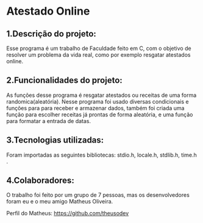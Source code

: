 # Atestado Online

## 1.Descrição do projeto:
Esse programa é um trabalho de Faculdade feito em C, com o objetivo de resolver um problema da vida real, como por exemplo resgatar atestados online.

## 2.Funcionalidades do projeto:
As funções desse programa é resgatar atestados ou receitas de uma forma randomica(aleatória). Nesse programa foi usado diversas condicionais e funções para para receber e armazenar dados, também foi criada uma função para escolher receitas já prontas de forma aleatória, e uma função para formatar a entrada de datas.

## 3.Tecnologias utilizadas:
Foram importadas as seguintes bibliotecas: stdio.h, locale.h, stdlib.h, time.h .

## 4.Colaboradores:
O trabalho foi feito por um grupo de 7 pessoas, mas os desenvolvedores foram eu e o meu amigo Matheus Oliveira.

Perfil do Matheus: 
https://github.com/theusodev 
